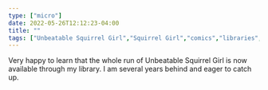 ```yaml
---
type: ["micro"]
date: 2022-05-26T12:12:23-04:00
title: ""
tags: ["Unbeatable Squirrel Girl","Squirrel Girl","comics","libraries","hoopla"]
---
```

Very happy to learn that the whole run of Unbeatable Squirrel Girl is now available through my library. I am several years behind and eager to catch up.
